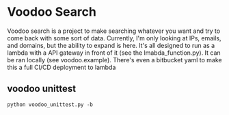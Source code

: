 # Voodoo Search
Voodoo search is a project to make searching whatever you want and try to come back with some sort of data. Currently, I'm only looking at IPs, emails, and domains, but the ability to expand is here. It's all designed to run as a lambda with a API gateway in front of it (see the lmabda_function.py). It can be ran locally (see voodoo.example). There's even a bitbucket yaml to make this a full CI/CD deployment to lambda
## voodoo unittest
```
python voodoo_unittest.py -b
```
